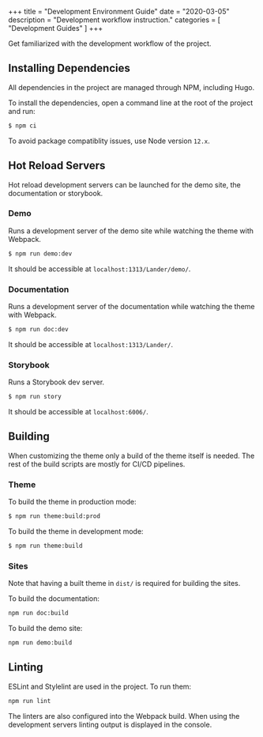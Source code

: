 +++
title = "Development Environment Guide"
date = "2020-03-05"
description = "Development workflow instruction."
categories = [
    "Development Guides"
]
+++

Get familiarized with the development workflow of the project.

## Installing Dependencies

All dependencies in the project are managed through NPM, including Hugo.

To install the dependencies, open a command line at the root of the project and
run:

```bash
$ npm ci
```

To avoid package compatiblity issues, use Node version `12.x`.

## Hot Reload Servers

Hot reload development servers can be launched for the demo site, the
documentation or storybook.

### Demo

Runs a development server of the demo site while watching the theme with Webpack.

```bash
$ npm run demo:dev
```

It should be accessible at `localhost:1313/Lander/demo/`.

### Documentation

Runs a development  server of the documentation while watching the theme with
Webpack.

```bash
$ npm run doc:dev
```

It should be accessible at `localhost:1313/Lander/`.

### Storybook

Runs a Storybook dev server.

```bash
$ npm run story
```

It should be accessible at `localhost:6006/`.

## Building

When customizing the theme only a build of the theme itself is needed.
The rest of the build scripts are mostly for CI/CD pipelines.

### Theme

To build the theme in production mode:

```bash
$ npm run theme:build:prod
```

To build the theme in development mode:

```bash
$ npm run theme:build
```

### Sites

Note that having a built theme in `dist/` is required for building the sites.

To build the documentation:

```bash
npm run doc:build
```

To build the demo site:

```bash
npm run demo:build
```

## Linting

ESLint and Stylelint are used in the project. To run them:

```bash
npm run lint
```

The linters are also configured into the Webpack build. When using the
development servers linting output is displayed in the console.
